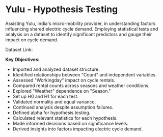 # Yulu - Hypothesis Testing

Assisting Yulu, India's micro-mobility provider, in understanding factors influencing shared electric cycle demand. Employing statistical tests and analysis on a dataset to identify significant predictors and gauge their impact on cycle demand.

Dataset Link:

**Key Objectives:**

- Imported and analyzed dataset structure.
- Identified relationships between "Count" and independent variables.
- Assessed "Workingday" impact on cycle rentals.
- Compared rental counts across seasons and weather conditions.
- Explored "Weather" dependence on "Season."
- Set up H0 and H1 for each test.
- Validated normality and equal variance.
- Continued analysis despite assumption failures.
- Defined alpha for hypothesis testing.
- Calculated relevant statistics for each hypothesis.
- Made informed decisions based on significance levels.
- Derived insights into factors impacting electric cycle demand.
